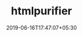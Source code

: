 ---
title: "htmlpurifier"
date: 2019-06-16T17:47:07+05:30
type: "organisations"
org_name: "protonmail"
repo_desc: "Standards compliant HTML filter written in PHP"
repo_link: https://github.com/ProtonMail/htmlpurifier
---
